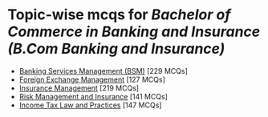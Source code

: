 # Topic-wise mcqs for *Bachelor of Commerce in Banking and Insurance (B.Com Banking and Insurance)*

- [Banking Services Management \(BSM\)](https://mcqmate.com/topic/banking-services-management) [229 MCQs]
- [Foreign Exchange Management](https://mcqmate.com/topic/foreign-exchange-management) [127 MCQs]
- [Insurance Management](https://mcqmate.com/topic/insurance-management) [219 MCQs]
- [Risk Management and Insurance](https://mcqmate.com/topic/risk-management-and-insurance) [141 MCQs]
- [Income Tax Law and Practices](https://mcqmate.com/topic/income-tax-law-and-practices) [147 MCQs]
